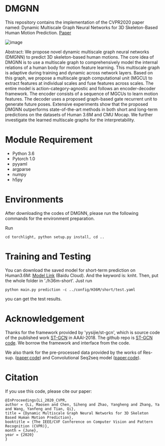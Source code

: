 # DMGNN
This repository contains the implementation of the CVPR2020 paper named: Dynamic Multiscale Graph Neural Networks for 3D Skeleton-Based Human Motion Prediction. [Paper](http://openaccess.thecvf.com/content_CVPR_2020/html/Li_Dynamic_Multiscale_Graph_Neural_Networks_for_3D_Skeleton_Based_Human_CVPR_2020_paper.html)

![image](https://github.com/limaosen0/DMGNN/blob/master/img/pipeline.png)

Abstract: We propose novel dynamic multiscale graph neural networks (DMGNN) to predict 3D skeleton-based human motions. The core idea of DMGNN is to use a multiscale graph to comprehensively model the internal relations of a human body for motion feature learning. This multiscale graph is adaptive during training and dynamic across network layers. Based on this graph, we propose a multiscale graph computational unit (MGCU) to extract features at individual scales and fuse features across scales. The entire model is action-category-agnostic and follows an encoder-decoder framework. The encoder consists of a sequence of MGCUs to learn motion features. The decoder uses a proposed graph-based gate recurrent unit to generate future poses. Extensive experiments show that the proposed DMGNN outperforms state-of-the-art methods in both short and long-term predictions on the datasets of Human 3.6M and CMU Mocap. We further investigate the learned multiscale graphs for the interpretability.

# Module Requirement
* Python 3.6
* Pytorch 1.0
* pyyaml
* argparse
* numpy
* h5py

# Environments
After downloading the codes of DMGNN, please run the following commands for the environment preparation.

Run
```
cd torchlight, python setup.py install, cd ..
```

# Training and Testing

You can download the saved model for short-term prediction on Human3.6M: [Model Link](https://pan.baidu.com/s/1ybEjEqlu9yTG6g-qsroB4g) (Baidu Cloud). And the keyword is: knht. Then, put the whole folder in './h36m-short'. Just run
```
python main.py prediction -c ../config/H36M/short/test.yaml
```
you can get the test results.

# Acknowledgement
Thanks for the framework provided by 'yysijie/st-gcn', which is source code of the published work [ST-GCN](https://aaai.org/ocs/index.php/AAAI/AAAI18/paper/view/17135) in AAAI-2018. The github repo is [ST-GCN code](https://github.com/yysijie/st-gcn). We borrow the framework and interface from the code.

We also thank for the pre-processed data provided by the works of Res-sup. ([paper](http://openaccess.thecvf.com/content_cvpr_2017/html/Martinez_On_Human_Motion_CVPR_2017_paper.html),[code](https://github.com/una-dinosauria/human-motion-prediction)) and Convolutional Seq2seq model ([paper](http://openaccess.thecvf.com/content_cvpr_2018/html/Li_Convolutional_Sequence_to_CVPR_2018_paper.html),[code](https://github.com/chaneyddtt/Convolutional-Sequence-to-Sequence-Model-for-Human-Dynamics)).

# Citation
If you use this code, please cite our paper:
```
@InProceedings{Li_2020_CVPR,
author = {Li, Maosen and Chen, Siheng and Zhao, Yangheng and Zhang, Ya and Wang, Yanfeng and Tian, Qi},
title = {Dynamic Multiscale Graph Neural Networks for 3D Skeleton Based Human Motion Prediction},
booktitle = {The IEEE/CVF Conference on Computer Vision and Pattern Recognition (CVPR)},
month = {June},
year = {2020}
}
```
